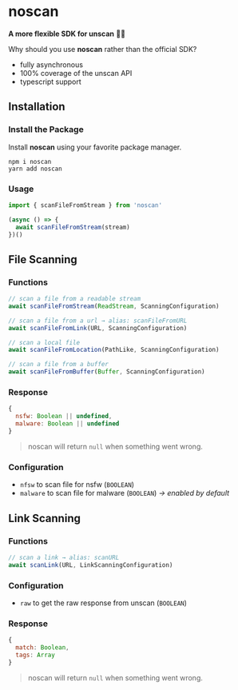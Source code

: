 # noscan

**A more flexible SDK for unscan** 💪🔎

Why should you use **noscan** rather than the official SDK?

- fully asynchronous
- 100% coverage of the unscan API
- typescript support

## Installation

### Install the Package

Install **noscan** using your favorite package manager.

```sh-session
npm i noscan
yarn add noscan
```

### Usage

```js
import { scanFileFromStream } from 'noscan'

(async () => {
  await scanFileFromStream(stream)
})()
```

## File Scanning

### Functions

```js
// scan a file from a readable stream
await scanFileFromStream(ReadStream, ScanningConfiguration)

// scan a file from a url → alias: scanFileFromURL
await scanFileFromLink(URL, ScanningConfiguration)

// scan a local file
await scanFileFromLocation(PathLike, ScanningConfiguration)

// scan a file from a buffer
await scanFileFromBuffer(Buffer, ScanningConfiguration)
```

### Response

```js
{
  nsfw: Boolean || undefined,
  malware: Boolean || undefined
}
```

> noscan will return `null` when something went wrong.

### Configuration

- `nfsw` to scan file for nsfw (`BOOLEAN`)
- `malware` to scan file for malware (`BOOLEAN`) *→ enabled by default*

## Link Scanning

### Functions

```js
// scan a link → alias: scanURL
await scanLink(URL, LinkScanningConfiguration)
```

### Configuration

- `raw` to get the raw response from unscan (`BOOLEAN`)

### Response

```js
{
  match: Boolean,
  tags: Array
}
```

> noscan will return `null` when something went wrong.

